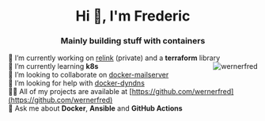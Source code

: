 <h1 align="center">Hi 👋, I'm Frederic</h1>
<h3 align="center">Mainly building stuff with containers</h3>



🔭  I’m currently working on [relink](https://github.com/wernerfred/relink) (private) and a **terraform** library  <img align="right" src="https://github-readme-stats.vercel.app/api/top-langs/?username=wernerfred&layout=compact&hide=html" alt="wernerfred" />  
🌱  I’m currently learning **k8s**  
👯  I’m looking to collaborate on [docker-mailserver](https://github.com/docker-mailserver/docker-mailserver)  
🤝  I’m looking for help with [docker-dyndns](https://github.com/wernerfred/docker-dyndns)  
👨‍💻  All of my projects are available at [https://github.com/wernerfred](https://github.com/wernerfred)  
💬  Ask me about **Docker**, **Ansible** and **GitHub Actions**  
 
<!--
<p align="left">
<img src="https://devicons.github.io/devicon/devicon.git/icons/docker/docker-original-wordmark.svg" alt="docker" width="40" height="40"/>
<img src="https://www.vectorlogo.zone/logos/kubernetes/kubernetes-icon.svg" alt="kubernetes" width="40" height="40"/>
<img src="https://devicons.github.io/devicon/devicon.git/icons/python/python-original.svg" alt="python" width="40" height="40"/>
<img src="https://www.vectorlogo.zone/logos/gnu_bash/gnu_bash-icon.svg" alt="bash" width="40" height="40"/>
<img src="https://www.vectorlogo.zone/logos/microsoft_azure/microsoft_azure-icon.svg" alt="azure" width="40" height="40"/>
<img src="https://devicons.github.io/devicon/devicon.git/icons/bootstrap/bootstrap-plain.svg" alt="bootstrap" width="40" height="40"/>
<img src="https://devicons.github.io/devicon/devicon.git/icons/linux/linux-original.svg" alt="linux" width="40" height="40"/>
<img src="https://devicons.github.io/devicon/devicon.git/icons/vuejs/vuejs-original-wordmark.svg" alt="vuejs" width="40" height="40"/>
</p>
-->
